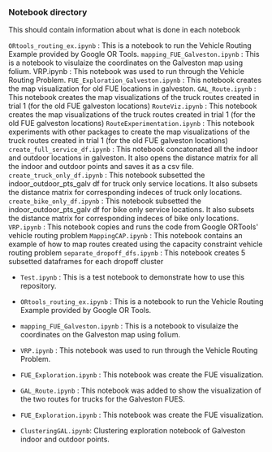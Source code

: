 ### Notebook directory

This should contain information about what is done in each notebook

`ORtools_routing_ex.ipynb` : This is a notebook to run the Vehicle Routing Example provided by Google OR Tools.
`mapping_FUE_Galveston.ipynb` : This is a notebook to visulaize the coordinates on the Galveston map using folium.
VRP.ipynb : This notebook was used to run through the Vehicle Routing Problem.
`FUE_Exploration_Galveston.ipynb` : This notebook creates the map visualization for old FUE locations in galveston.
`GAL_Route.ipynb` : This notebook creates the map visualizations of the truck routes created in trial 1 (for the old FUE galveston locations)
`RouteViz.ipynb` : This notebook creates the map visualizations of the truck routes created in trial 1 (for the old FUE galveston locations)
`RouteExperimentation.ipynb` : This notebook experiments with other packages to create the map visualizations of the truck routes created in trial 1 (for the old FUE galveston locations)
`create_full_service_df.ipynb` : This notebook concatonated all the indoor and outdoor locations in galveston. It also opens the distance matrix for all the indoor and outdoor points and saves it as a csv file.
`create_truck_only_df.ipynb` : This notebook subsetted the indoor_outdoor_pts_galv df for truck only service locations. It also subsets the distance matrix for corresponding indeces of truck only locations.
`create_bike_only_df.ipynb` : This notebook subsetted the indoor_outdoor_pts_galv df for bike only service locations. It also subsets the distance matrix for corresponding indeces of bike only locations.
`VRP.ipynb` : This notebook copies and runs the code from Google ORTools' vehicle routing problem
`MappingCAP.ipynb` : This notebook contains an example of how to map routes created using the capacity constraint vehicle routing problem
`separate_dropoff_dfs.ipynb` : This notebook creates 5 subsetted dataframes for each dropoff cluster

* `Test.ipynb` : This is a test notebook to demonstrate how to use this repository.
* `ORtools_routing_ex.ipynb` : This is a notebook to run the Vehicle Routing Example provided by Google OR Tools.
* `mapping_FUE_Galveston.ipynb` : This is a notebook to visulaize the coordinates on the Galveston map using folium. 
*  `VRP.ipynb` : This notebook was used to run through the Vehicle Routing Problem.

*  `FUE_Exploration.ipynb` : This notebook was create the FUE visualization.

*  `GAL_Route.ipynb` : This notebook was added to show the visualization of the two routes for trucks for the Galveston FUES.
*  `FUE_Exploration.ipynb` : This notebook was create the FUE visualization.
* `ClusteringGAL.ipynb`: Clustering exploration notebook of Galveston indoor and outdoor points. 
